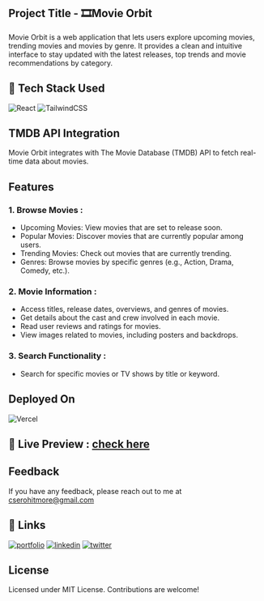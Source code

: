 ## Project Title - 🎞️Movie Orbit 
Movie Orbit is a web application that lets users explore upcoming movies, trending movies and movies by genre. It provides a clean and intuitive interface to stay updated with the latest releases, top trends and movie recommendations by category.

## 📌 Tech Stack Used 
![React](https://img.shields.io/badge/react-%2320232a.svg?style=for-the-badge&logo=react&logoColor=%2361DAFB)
<img alt="TailwindCSS" src="https://img.shields.io/badge/Tailwind_CSS-38B2AC?style=for-the-badge&logo=tailwind-css&logoColor=white"/>

## TMDB API Integration
Movie Orbit integrates with The Movie Database (TMDB) API to fetch real-time data about movies.

## Features

### 1. Browse Movies :
- Upcoming Movies: View movies that are set to release soon.
- Popular Movies: Discover movies that are currently popular among users.
- Trending Movies: Check out movies that are currently trending.
- Genres: Browse movies by specific genres (e.g., Action, Drama, Comedy, etc.).

### 2. Movie Information :
- Access titles, release dates, overviews, and genres of movies.
- Get details about the cast and crew involved in each movie.
- Read user reviews and ratings for movies.
- View images related to movies, including posters and backdrops.

### 3. Search Functionality :
- Search for specific movies or TV shows by title or keyword.

## Deployed On  
![Vercel](https://img.shields.io/badge/vercel-%23000000.svg?style=for-the-badge&logo=vercel&logoColor=white)

## :rocket: Live Preview : [check here](https://movie-orbit.vercel.app/)

## Feedback

If you have any feedback, please reach out to me at cserohitmore@gmail.com


## 🔗 Links
[![portfolio](https://img.shields.io/badge/my_portfolio-000?style=for-the-badge&logo=ko-fi&logoColor=white)](https://creatro.vercel.app/)
[![linkedin](https://img.shields.io/badge/linkedin-0A66C2?style=for-the-badge&logo=linkedin&logoColor=white)](https://www.linkedin.com/in/rohitmore07)
[![twitter](https://img.shields.io/badge/twitter-1DA1F2?style=for-the-badge&logo=twitter&logoColor=white)](https://twitter.com/rohittmore)

## License
Licensed under MIT License. Contributions are welcome!



